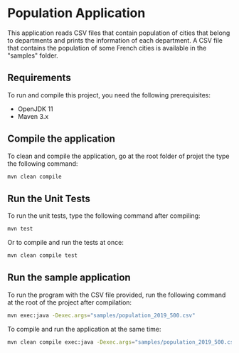 # Population Application

This application reads CSV files that contain population of cities that belong to departments and prints the information
of each department. A CSV file that contains the population of some French cities is available in the "samples" folder. 

## Requirements
To run and compile this project, you need the following prerequisites:

- OpenJDK 11
- Maven 3.x

## Compile the application
To clean and compile the application, go at the root folder of projet the type the following command:
```bash
mvn clean compile
```

## Run the Unit Tests
To run the unit tests, type the following command after compiling:
```bash
mvn test
``` 
Or to compile and run the tests at once:
```bash
mvn clean compile test
``` 

## Run the sample application
To run the program with the CSV file provided, run the following command at the root of the project after compilation:
```bash
mvn exec:java -Dexec.args="samples/population_2019_500.csv"
```
To compile and run the application at the same time:
```bash
mvn clean compile exec:java -Dexec.args="samples/population_2019_500.csv"
```

